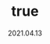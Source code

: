 ---
wip: "True"
id: "33328"
title:
  de: "Vergilbte Mythenleder-Karte"
  en: "Ostensibly Special Timeworn Map"
  fr: "Vieille carte au trésor inhabituelle II"
  ja: "古ぼけた地図S2"
  cn: "陈旧的特殊地图2"
  ko: "특2등급 오래된 지도"
layout: treasuremap
page_type: guide
categories: "treasuremap"
instanceType: "treasuremap"
date: "2021.04.13"
patchNumber: "5.5"
patchName: "Death unto Dawn"
expac: "shb"
image: "/assets/img/content/klassen/Chocobo.webp"
terms:
    - term: "TreasureMaps"
    - term: "Death unto Dawn"
sortid: 20
order: 20
plvl: 80
slug: "vergilbte_mythenleder_karte"
maxpartysize: 8
zones:
  - zonename: "Lakeland"
    fullimage: "/assets/img/treasuremaps/Vergilbte Mythenleder-Karte/Seenland/Seenland.webp"
    subimage:
      - "/assets/img/treasuremaps/Vergilbte Mythenleder-Karte/Seenland/A.webp"
      - "/assets/img/treasuremaps/Vergilbte Mythenleder-Karte/Seenland/B.webp"
      - "/assets/img/treasuremaps/Vergilbte Mythenleder-Karte/Seenland/C.webp"
      - "/assets/img/treasuremaps/Vergilbte Mythenleder-Karte/Seenland/D.webp"
      - "/assets/img/treasuremaps/Vergilbte Mythenleder-Karte/Seenland/E.webp"
      - "/assets/img/treasuremaps/Vergilbte Mythenleder-Karte/Seenland/F.webp"
      - "/assets/img/treasuremaps/Vergilbte Mythenleder-Karte/Seenland/G.webp"
      - "/assets/img/treasuremaps/Vergilbte Mythenleder-Karte/Seenland/H.webp"
  - zonename: "Kholusia"
    fullimage: "/assets/img/treasuremaps/Vergilbte Mythenleder-Karte/Kholusia/Kholusia.webp"
    subimage:
      - "/assets/img/treasuremaps/Vergilbte Mythenleder-Karte/Kholusia/A.webp"
      - "/assets/img/treasuremaps/Vergilbte Mythenleder-Karte/Kholusia/B.webp"
      - "/assets/img/treasuremaps/Vergilbte Mythenleder-Karte/Kholusia/C.webp"
      - "/assets/img/treasuremaps/Vergilbte Mythenleder-Karte/Kholusia/D.webp"
      - "/assets/img/treasuremaps/Vergilbte Mythenleder-Karte/Kholusia/E.webp"
      - "/assets/img/treasuremaps/Vergilbte Mythenleder-Karte/Kholusia/F.webp"
      - "/assets/img/treasuremaps/Vergilbte Mythenleder-Karte/Kholusia/G.webp"
      - "/assets/img/treasuremaps/Vergilbte Mythenleder-Karte/Kholusia/H.webp"
  - zonename: "Amh Araeng"
    fullimage: "/assets/img/treasuremaps/Vergilbte Mythenleder-Karte/Amh Araeng/Amh Araeng.webp"
    subimage:
      - "/assets/img/treasuremaps/Vergilbte Mythenleder-Karte/Amh Araeng/A.webp"
      - "/assets/img/treasuremaps/Vergilbte Mythenleder-Karte/Amh Araeng/B.webp"
      - "/assets/img/treasuremaps/Vergilbte Mythenleder-Karte/Amh Araeng/C.webp"
      - "/assets/img/treasuremaps/Vergilbte Mythenleder-Karte/Amh Araeng/D.webp"
      - "/assets/img/treasuremaps/Vergilbte Mythenleder-Karte/Amh Araeng/E.webp"
      - "/assets/img/treasuremaps/Vergilbte Mythenleder-Karte/Amh Araeng/F.webp"
      - "/assets/img/treasuremaps/Vergilbte Mythenleder-Karte/Amh Araeng/G.webp"
      - "/assets/img/treasuremaps/Vergilbte Mythenleder-Karte/Amh Araeng/H.webp"
  - zonename: "Il Mheg"
    fullimage: "/assets/img/treasuremaps/Vergilbte Mythenleder-Karte/Il Mheg/Il Mheg.webp"
    subimage:
      - "/assets/img/treasuremaps/Vergilbte Mythenleder-Karte/Il Mheg/A.webp"
      - "/assets/img/treasuremaps/Vergilbte Mythenleder-Karte/Il Mheg/B.webp"
      - "/assets/img/treasuremaps/Vergilbte Mythenleder-Karte/Il Mheg/C.webp"
      - "/assets/img/treasuremaps/Vergilbte Mythenleder-Karte/Il Mheg/D.webp"
      - "/assets/img/treasuremaps/Vergilbte Mythenleder-Karte/Il Mheg/E.webp"
      - "/assets/img/treasuremaps/Vergilbte Mythenleder-Karte/Il Mheg/F.webp"
      - "/assets/img/treasuremaps/Vergilbte Mythenleder-Karte/Il Mheg/G.webp"
      - "/assets/img/treasuremaps/Vergilbte Mythenleder-Karte/Il Mheg/H.webp"
  - zonename: "The Rak'tika Greatwood"
    fullimage: "/assets/img/treasuremaps/Vergilbte Mythenleder-Karte/Der Große Wald Rak'tika/Der Große Wald Rak'tika.webp"
    subimage:
      - "/assets/img/treasuremaps/Vergilbte Mythenleder-Karte/Der Große Wald Rak'tika/A.webp"
      - "/assets/img/treasuremaps/Vergilbte Mythenleder-Karte/Der Große Wald Rak'tika/B.webp"
      - "/assets/img/treasuremaps/Vergilbte Mythenleder-Karte/Der Große Wald Rak'tika/C.webp"
      - "/assets/img/treasuremaps/Vergilbte Mythenleder-Karte/Der Große Wald Rak'tika/D.webp"
      - "/assets/img/treasuremaps/Vergilbte Mythenleder-Karte/Der Große Wald Rak'tika/E.webp"
      - "/assets/img/treasuremaps/Vergilbte Mythenleder-Karte/Der Große Wald Rak'tika/F.webp"
      - "/assets/img/treasuremaps/Vergilbte Mythenleder-Karte/Der Große Wald Rak'tika/G.webp"
      - "/assets/img/treasuremaps/Vergilbte Mythenleder-Karte/Der Große Wald Rak'tika/H.webp"
  - zonename: "The Tempest"
    fullimage: "/assets/img/treasuremaps/Vergilbte Mythenleder-Karte/Tempest/Tempest.webp"
    subimage:
      - "/assets/img/treasuremaps/Vergilbte Mythenleder-Karte/Tempest/A.webp"
      - "/assets/img/treasuremaps/Vergilbte Mythenleder-Karte/Tempest/B.webp"
      - "/assets/img/treasuremaps/Vergilbte Mythenleder-Karte/Tempest/C.webp"
      - "/assets/img/treasuremaps/Vergilbte Mythenleder-Karte/Tempest/D.webp"
      - "/assets/img/treasuremaps/Vergilbte Mythenleder-Karte/Tempest/E.webp"
      - "/assets/img/treasuremaps/Vergilbte Mythenleder-Karte/Tempest/F.webp"
      - "/assets/img/treasuremaps/Vergilbte Mythenleder-Karte/Tempest/G.webp"
      - "/assets/img/treasuremaps/Vergilbte Mythenleder-Karte/Tempest/H.webp"
---